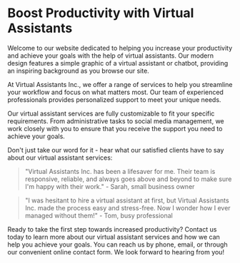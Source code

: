 <!--font:Montserrat-->

# Boost Productivity with Virtual Assistants

Welcome to our website dedicated to helping you increase your productivity and achieve your goals with the help of virtual assistants. Our modern design features a simple graphic of a virtual assistant or chatbot, providing an inspiring background as you browse our site.

At Virtual Assistants Inc., we offer a range of services to help you streamline your workflow and focus on what matters most. Our team of experienced professionals provides personalized support to meet your unique needs.

Our virtual assistant services are fully customizable to fit your specific requirements. From administrative tasks to social media management, we work closely with you to ensure that you receive the support you need to achieve your goals.

Don't just take our word for it - hear what our satisfied clients have to say about our virtual assistant services:

> "Virtual Assistants Inc. has been a lifesaver for me. Their team is responsive, reliable, and always goes above and beyond to make sure I'm happy with their work." - Sarah, small business owner

> "I was hesitant to hire a virtual assistant at first, but Virtual Assistants Inc. made the process easy and stress-free. Now I wonder how I ever managed without them!" - Tom, busy professional

Ready to take the first step towards increased productivity? Contact us today to learn more about our virtual assistant services and how we can help you achieve your goals. You can reach us by phone, email, or through our convenient online contact form. We look forward to hearing from you!

<!--

Write me content for website with wallpaper which alt text is:

"A wallpaper with a simple graphic of a virtual assistant or chatbot, with space for messages and alerts."

The name/title of the page should not be 1:1 copy of the alt text but rather a real content of the website which is using this wallpaper.

- Use markdown format 
- Start with heading
- Heading should be short and concise
- The content should look like a real website 
- The website should not be about the wallpaper, wallpaper is just a related background
- Heading should be contain work "wallpaper" or "background"
- Include real sections like references, contact, user stories, etc. use things relevant to the page purpose.
- Feel free to use structure like headings, bullets, numbering, blockquotes, paragraphs, horizontal lines, etc.
- You can use formatting like bold or _italic_
- You can include UTF-8 emojis
- Links should be only #hash anchors (and you can refer to the document itself)
- Do not include images


---


# Virtual Assistant Wallpaper for Your Productivity

Welcome to our website dedicated to boosting your productivity with the help of virtual assistants. Our sleek and modern website features a wallpaper with a simple graphic of a virtual assistant or chatbot, with space for messages and alerts. This stylish background will inspire you to stay focused and organized throughout your workday.

## About Us

At Virtual Assistants Inc., we believe that everyone deserves access to the benefits of a personal assistant. That's why we offer a range of virtual assistant services, from scheduling appointments to managing email inboxes. Our team of experienced professionals is dedicated to helping you achieve your goals and streamline your workflow.

## Services

We offer a wide variety of virtual assistant services to meet your needs. Whether you need help with administrative tasks, social media management, or customer support, we've got you covered. Our services are customizable to fit your unique requirements, so you can get the support you need without paying for services you don't.

## User Stories

Don't just take our word for it - hear what our satisfied clients have to say about our virtual assistant services:

> "Working with Virtual Assistants Inc. has been a game-changer for my business. Their team is responsive, professional, and always goes above and beyond to make sure I'm happy with their work." - Jane, small business owner

> "I was hesitant to hire a virtual assistant at first, but Virtual Assistants Inc. made the process easy and stress-free. Now I wonder how I ever managed without them!" - Mike, busy professional

## Contact Us

Ready to take your productivity to the next level? Contact us today to learn more about our virtual assistant services and how we can help you achieve your goals. You can reach us by phone, email, or through our convenient online contact form. We look forward to hearing from you!


---


Heading should not include word "wallpaper". The website should not be about the wallpaper itself, wallpaper is just a related background, rewrite whole content.


---


# Boost Your Productivity with Virtual Assistants

Welcome to our website dedicated to helping you increase your productivity and achieve your goals with the help of virtual assistants. Our sleek and modern design features a simple graphic of a virtual assistant or chatbot, providing a stylish and inspiring background as you browse our site.

## About Us

At Virtual Assistants Inc., we understand that managing your workload can be overwhelming. That's why we offer a range of virtual assistant services to help you streamline your workflow and focus on what matters most. Our team of experienced professionals is dedicated to providing personalized support to meet your unique needs.

## Services

We offer a wide variety of virtual assistant services to help you stay organized and productive. From administrative tasks to social media management, our services are fully customizable to fit your specific requirements. We work closely with you to ensure that you receive the support you need to achieve your goals.

## User Stories

Don't just take our word for it - hear what our satisfied clients have to say about our virtual assistant services:

> "Virtual Assistants Inc. has been a lifesaver for me. Their team is responsive, reliable, and always goes above and beyond to make sure I'm happy with their work." - Sarah, small business owner

> "I was hesitant to hire a virtual assistant at first, but Virtual Assistants Inc. made the process easy and stress-free. Now I wonder how I ever managed without them!" - Tom, busy professional

## Contact Us

Ready to take the first step towards increased productivity? Contact us today to learn more about our virtual assistant services and how we can help you achieve your goals. You can reach us by phone, email, or through our convenient online contact form. We look forward to hearing from you!


---


Heading is too long, rewrite whole content.


---


# Virtual Assistants for Increased Productivity

Welcome to our website dedicated to helping you increase your productivity and achieve your goals with the help of virtual assistants. Our modern design features a simple graphic of a virtual assistant or chatbot, providing an inspiring background as you browse our site.

## About Us

At Virtual Assistants Inc., we offer a range of virtual assistant services to help you streamline your workflow and focus on what matters most. Our team of experienced professionals is dedicated to providing personalized support to meet your unique needs.

## Services

We provide a wide variety of virtual assistant services that can be tailored to fit your specific requirements. From administrative tasks to social media management, we work closely with you to ensure that you receive the support you need to achieve your goals.

## User Stories

Don't just take our word for it - hear what our satisfied clients have to say about our virtual assistant services:

> "Virtual Assistants Inc. has been a lifesaver for me. Their team is responsive, reliable, and always goes above and beyond to make sure I'm happy with their work." - Sarah, small business owner

> "I was hesitant to hire a virtual assistant at first, but Virtual Assistants Inc. made the process easy and stress-free. Now I wonder how I ever managed without them!" - Tom, busy professional

## Contact Us

Ready to take the first step towards increased productivity? Contact us today to learn more about our virtual assistant services and how we can help you achieve your goals. You can reach us by phone, email, or through our convenient online contact form. We look forward to hearing from you!


---


Heading is too long, rewrite whole content.


---


# Boost Your Productivity with Virtual Assistants

Welcome to our website dedicated to helping you increase your productivity and achieve your goals with the help of virtual assistants. Our modern design features a simple graphic of a virtual assistant or chatbot, providing an inspiring background as you browse our site.

At Virtual Assistants Inc., we offer a range of services to help you streamline your workflow and focus on what matters most. Our team of experienced professionals provides personalized support to meet your unique needs.

Our virtual assistant services are fully customizable to fit your specific requirements. From administrative tasks to social media management, we work closely with you to ensure that you receive the support you need to achieve your goals.

Don't just take our word for it - hear what our satisfied clients have to say about our virtual assistant services:

> "Virtual Assistants Inc. has been a lifesaver for me. Their team is responsive, reliable, and always goes above and beyond to make sure I'm happy with their work." - Sarah, small business owner

> "I was hesitant to hire a virtual assistant at first, but Virtual Assistants Inc. made the process easy and stress-free. Now I wonder how I ever managed without them!" - Tom, busy professional

Ready to take the first step towards increased productivity? Contact us today to learn more about our virtual assistant services and how we can help you achieve your goals. You can reach us by phone, email, or through our convenient online contact form. We look forward to hearing from you!


---


Write me a Google font which is best fitting for the website.

Pick from the list:
- Montserrat
- Orbitron
- Barlow Condensed
- Alegreya
- Futura
- IBM Plex Sans
- Inter
- Lato
- Poppins
- Dancing Script
- Roboto
- Playfair Display
- Great Vibes
- Lobster
- Raleway
- Exo 2
- Open Sans


Write just the font name nothing else.


---


I recommend using the "Montserrat" font for your website.

-->
